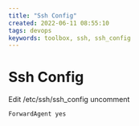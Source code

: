 ```yaml
---
title: "Ssh Config"
created: 2022-06-11 08:55:10
tags: devops
keywords: toolbox, ssh, ssh_config
---
```


# Ssh Config

Edit /etc/ssh/ssh_config
uncomment 

```Config
ForwardAgent yes
```
